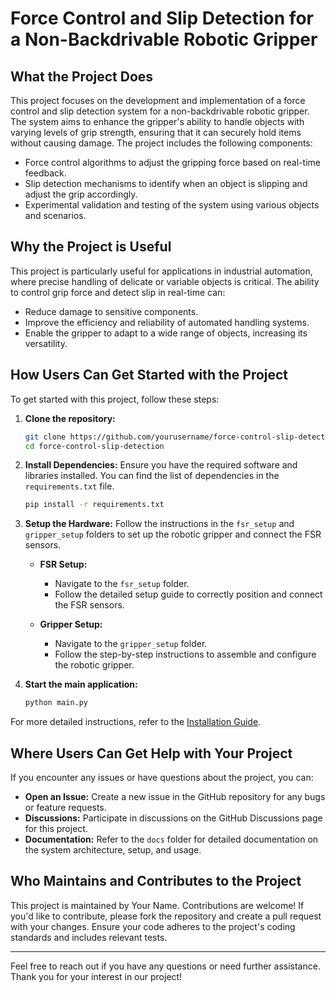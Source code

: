 # Force Control and Slip Detection for a Non-Backdrivable Robotic Gripper

## What the Project Does

This project focuses on the development and implementation of a force control and slip detection system for a non-backdrivable robotic gripper. The system aims to enhance the gripper's ability to handle objects with varying levels of grip strength, ensuring that it can securely hold items without causing damage. The project includes the following components:
- Force control algorithms to adjust the gripping force based on real-time feedback.
- Slip detection mechanisms to identify when an object is slipping and adjust the grip accordingly.
- Experimental validation and testing of the system using various objects and scenarios.

## Why the Project is Useful

This project is particularly useful for applications in industrial automation, where precise handling of delicate or variable objects is critical. The ability to control grip force and detect slip in real-time can:
- Reduce damage to sensitive components.
- Improve the efficiency and reliability of automated handling systems.
- Enable the gripper to adapt to a wide range of objects, increasing its versatility.

## How Users Can Get Started with the Project

To get started with this project, follow these steps:

1. **Clone the repository:**
    ```bash
    git clone https://github.com/yourusername/force-control-slip-detection.git
    cd force-control-slip-detection
    ```

2. **Install Dependencies:** Ensure you have the required software and libraries installed. You can find the list of dependencies in the `requirements.txt` file.
    ```bash
    pip install -r requirements.txt
    ```

3. **Setup the Hardware:** Follow the instructions in the `fsr_setup` and `gripper_setup` folders to set up the robotic gripper and connect the FSR sensors.

    - **FSR Setup:**
      - Navigate to the `fsr_setup` folder.
      - Follow the detailed setup guide to correctly position and connect the FSR sensors.

    - **Gripper Setup:**
      - Navigate to the `gripper_setup` folder.
      - Follow the step-by-step instructions to assemble and configure the robotic gripper.

4. **Start the main application:**
    ```bash
    python main.py
    ```

For more detailed instructions, refer to the [Installation Guide](docs/installation.md).

## Where Users Can Get Help with Your Project

If you encounter any issues or have questions about the project, you can:
- **Open an Issue:** Create a new issue in the GitHub repository for any bugs or feature requests.
- **Discussions:** Participate in discussions on the GitHub Discussions page for this project.
- **Documentation:** Refer to the `docs` folder for detailed documentation on the system architecture, setup, and usage.

## Who Maintains and Contributes to the Project

This project is maintained by Your Name. Contributions are welcome! If you'd like to contribute, please fork the repository and create a pull request with your changes. Ensure your code adheres to the project's coding standards and includes relevant tests.

---

Feel free to reach out if you have any questions or need further assistance. Thank you for your interest in our project!

